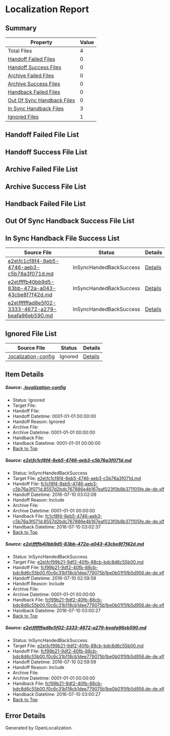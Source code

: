 # <a name='report-top'></a> Localization Report

## Summary
 Property | Value 
 -------- | ----- 
 Total Files | 4
[ Handoff Failed Files ](#handoff-failed-list)| 0
[ Handoff Success Files ](#handoff-success-list)| 0
[ Archive Failed Files ](#archive-failed-list)| 0
[ Archive Success Files ](#archive-success-list)| 0
[ Handback Failed Files ](#handback-failed-list)| 0
[ Out Of Sync Handback Files ](#outofsync-handback-success-list)| 0
[ In Sync Handback Files ](#insync-handback-success-list)| 3
[ Ignored Files ](#ignored-list)| 1

## <a name='handoff-failed-list'></a> Handoff Failed File List

## <a name='handoff-success-list'></a> Handoff Success File List

## <a name='archive-failed-list'></a> Archive Failed File List

## <a name='archive-success-list'></a> Archive Success File List

## <a name='handback-failed-list'></a> Handback Failed File List

## <a name='outofsync-handback-success-list'></a> Out Of Sync Handback Success File List

## <a name='insync-handback-success-list'></a> In Sync Handback File Success List
 Source File | Status | Details 
 ----------- | ------ | ------- 
 [e2e\fc1cf8f4-8eb5-4746-aeb3-c5b76a3f071d.md](https://github.com/OpenLocalizationTestOrg/oltest/blob/b7935992c4d7c4140251b3601120fed41cd5003a/e2e/fc1cf8f4-8eb5-4746-aeb3-c5b76a3f071d.md) | InSyncHandedBackSuccess | [Details](#4671b9ac7f206af6342bff987a12c9af46d5fc191)
 [e2e\ffffb40bb9d5-83bb-472a-a043-43cbe8f7f42d.md](https://github.com/OpenLocalizationTestOrg/oltest/blob/c1d941d6a7ed71c8b2cc79c7974437961befa999/e2e/ffffb40bb9d5-83bb-472a-a043-43cbe8f7f42d.md) | InSyncHandedBackSuccess | [Details](#4a3e0cd8ec9df0fb49d32a38e82a562813d14b162)
 [e2e\ffffffad8e5f02-3333-4672-a279-beafa96eb590.md](https://github.com/OpenLocalizationTestOrg/oltest/blob/b7935992c4d7c4140251b3601120fed41cd5003a/e2e/ffffffad8e5f02-3333-4672-a279-beafa96eb590.md) | InSyncHandedBackSuccess | [Details](#4a3e0cd8ec9df0fb49d32a38e82a562813d14b163)

## <a name='ignored-list'></a> Ignored File List
 Source File | Status | Details 
 ----------- | ------ | ------- 
 [.localization-config](https://github.com/OpenLocalizationTestOrg/oltest/blob/b7935992c4d7c4140251b3601120fed41cd5003a/.localization-config) | Ignored | [Details](#3d4f252ac210baf56311d7e97dcc2db10974dbd20)

## Item Details
##### <a name='3d4f252ac210baf56311d7e97dcc2db10974dbd20'></a> Source: [.localization-config](https://github.com/OpenLocalizationTestOrg/oltest/blob/b7935992c4d7c4140251b3601120fed41cd5003a/.localization-config)
* Status: Ignored
* Target File: 
* Handoff File: 
* Handoff Datetime: 0001-01-01 00:00:00
* Handoff Reason: Ignored
* Archive File: 
* Archive Datetime: 0001-01-01 00:00:00
* Handback File: 
* Handback Datetime: 0001-01-01 00:00:00
* [Back to Top](#report-top)

##### <a name='4671b9ac7f206af6342bff987a12c9af46d5fc191'></a> Source: [e2e\fc1cf8f4-8eb5-4746-aeb3-c5b76a3f071d.md](https://github.com/OpenLocalizationTestOrg/oltest/blob/b7935992c4d7c4140251b3601120fed41cd5003a/e2e/fc1cf8f4-8eb5-4746-aeb3-c5b76a3f071d.md)
* Status: InSyncHandedBackSuccess
* Target File: [e2e\fc1cf8f4-8eb5-4746-aeb3-c5b76a3f071d.md](https://github.com/OpenLocalizationTestOrg/oltest-dede-fly/blob/89c572a7990c990d59d353c7791e134188a5e091/e2e/fc1cf8f4-8eb5-4746-aeb3-c5b76a3f071d.md)
* Handoff File: [fc1cf8f4-8eb5-4746-aeb3-c5b76a3f071d.8557d2bdc767886e4b167eaf023f0b8b371105fe.de-de.xlf](https://github.com/OpenLocalizationTestOrg/olhandoff-e2e/blob/6633f962f9bbe6ad3c4a7afdb56d446e0ab954d4/ol-handoff/OpenLocalizationTestOrg/oltest-dede-fly/ci/ht/fc1cf8f4-8eb5-4746-aeb3-c5b76a3f071d.8557d2bdc767886e4b167eaf023f0b8b371105fe.de-de.xlf)
* Handoff Datetime: 2016-07-10 03:02:09
* Handoff Reason: Include
* Archive File: 
* Archive Datetime: 0001-01-01 00:00:00
* Handback File: [fc1cf8f4-8eb5-4746-aeb3-c5b76a3f071d.8557d2bdc767886e4b167eaf023f0b8b371105fe.de-de.xlf](https://github.com/OpenLocalizationTestOrg/olhandback-e2e/blob/9764856e01fb6e88128a005935f0854ec2f01549/ol-handback/OpenLocalizationTestOrg/oltest-dede-fly/ci/ht/fc1cf8f4-8eb5-4746-aeb3-c5b76a3f071d.8557d2bdc767886e4b167eaf023f0b8b371105fe.de-de.xlf)
* Handback Datetime: 2016-07-10 03:02:37
* [Back to Top](#report-top)

##### <a name='4a3e0cd8ec9df0fb49d32a38e82a562813d14b162'></a> Source: [e2e\ffffb40bb9d5-83bb-472a-a043-43cbe8f7f42d.md](https://github.com/OpenLocalizationTestOrg/oltest/blob/c1d941d6a7ed71c8b2cc79c7974437961befa999/e2e/ffffb40bb9d5-83bb-472a-a043-43cbe8f7f42d.md)
* Status: InSyncHandedBackSuccess
* Target File: [e2e\fcf99b21-9df2-40fb-88cb-bdc8d6c55b00.md](https://github.com/OpenLocalizationTestOrg/oltest-dede-fly/blob/09b89b9cc7c322d88b09ff04b975e4967ea425cb/e2e/fcf99b21-9df2-40fb-88cb-bdc8d6c55b00.md)
* Handoff File: [fcf99b21-9df2-40fb-88cb-bdc8d6c55b00.f0c6c31b118cb1dee779075b1be0b01f5fb5d956.de-de.xlf](https://github.com/OpenLocalizationTestOrg/olhandoff-e2e/blob/2b8344375d828ca08c5c755b6d136c4c08779e24/ol-handoff/OpenLocalizationTestOrg/oltest-dede-fly/ci/ht/fcf99b21-9df2-40fb-88cb-bdc8d6c55b00.f0c6c31b118cb1dee779075b1be0b01f5fb5d956.de-de.xlf)
* Handoff Datetime: 2016-07-10 02:59:59
* Handoff Reason: Include
* Archive File: 
* Archive Datetime: 0001-01-01 00:00:00
* Handback File: [fcf99b21-9df2-40fb-88cb-bdc8d6c55b00.f0c6c31b118cb1dee779075b1be0b01f5fb5d956.de-de.xlf](https://github.com/OpenLocalizationTestOrg/olhandback-e2e/blob/bc843223b35bfb80cf8ca5382582d00d90736ae3/ol-handback/OpenLocalizationTestOrg/oltest-dede-fly/ci/ht/fcf99b21-9df2-40fb-88cb-bdc8d6c55b00.f0c6c31b118cb1dee779075b1be0b01f5fb5d956.de-de.xlf)
* Handback Datetime: 2016-07-10 03:00:27
* [Back to Top](#report-top)

##### <a name='4a3e0cd8ec9df0fb49d32a38e82a562813d14b163'></a> Source: [e2e\ffffffad8e5f02-3333-4672-a279-beafa96eb590.md](https://github.com/OpenLocalizationTestOrg/oltest/blob/b7935992c4d7c4140251b3601120fed41cd5003a/e2e/ffffffad8e5f02-3333-4672-a279-beafa96eb590.md)
* Status: InSyncHandedBackSuccess
* Target File: [e2e\fcf99b21-9df2-40fb-88cb-bdc8d6c55b00.md](https://github.com/OpenLocalizationTestOrg/oltest-dede-fly/blob/09b89b9cc7c322d88b09ff04b975e4967ea425cb/e2e/fcf99b21-9df2-40fb-88cb-bdc8d6c55b00.md)
* Handoff File: [fcf99b21-9df2-40fb-88cb-bdc8d6c55b00.f0c6c31b118cb1dee779075b1be0b01f5fb5d956.de-de.xlf](https://github.com/OpenLocalizationTestOrg/olhandoff-e2e/blob/2b8344375d828ca08c5c755b6d136c4c08779e24/ol-handoff/OpenLocalizationTestOrg/oltest-dede-fly/ci/ht/fcf99b21-9df2-40fb-88cb-bdc8d6c55b00.f0c6c31b118cb1dee779075b1be0b01f5fb5d956.de-de.xlf)
* Handoff Datetime: 2016-07-10 02:59:59
* Handoff Reason: Include
* Archive File: 
* Archive Datetime: 0001-01-01 00:00:00
* Handback File: [fcf99b21-9df2-40fb-88cb-bdc8d6c55b00.f0c6c31b118cb1dee779075b1be0b01f5fb5d956.de-de.xlf](https://github.com/OpenLocalizationTestOrg/olhandback-e2e/blob/bc843223b35bfb80cf8ca5382582d00d90736ae3/ol-handback/OpenLocalizationTestOrg/oltest-dede-fly/ci/ht/fcf99b21-9df2-40fb-88cb-bdc8d6c55b00.f0c6c31b118cb1dee779075b1be0b01f5fb5d956.de-de.xlf)
* Handback Datetime: 2016-07-10 03:00:27
* [Back to Top](#report-top)


## Error Details

Generated by OpenLocalization.
